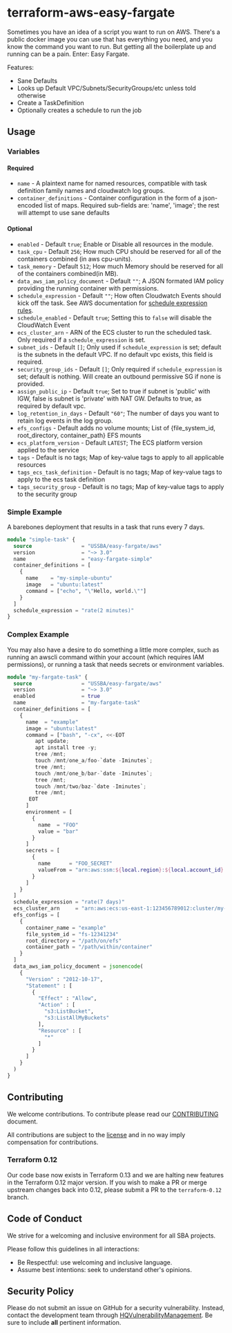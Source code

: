 # terraform-aws-easy-fargate

Sometimes you have an idea of a script you want to run on AWS. There's a public docker image you can use that has everything you need, and you know the command you want to run. But getting all the boilerplate up and running can be a pain. Enter: Easy Fargate.

Features:

* Sane Defaults
* Looks up Default VPC/Subnets/SecurityGroups/etc unless told otherwise
* Create a TaskDefinition
* Optionally creates a schedule to run the job

## Usage

### Variables

#### Required

* `name` - A plaintext name for named resources, compatible with task definition family names and cloudwatch log groups.
* `container_definitions` - Container configuration in the form of a json-encoded list of maps. Required sub-fields are: 'name', 'image'; the rest will attempt to use sane defaults

#### Optional

* `enabled` - Default `true`; Enable or Disable all resources in the module.
* `task_cpu` - Default `256`; How much CPU should be reserved for all of the containers combined (in aws cpu-units).
* `task_memory` - Default `512`; How much Memory should be reserved for all of the containers combined(in MB).
* `data_aws_iam_policy_document` - Default `""`; A JSON formated IAM policy providing the running container with permissions.
* `schedule_expression` - Default `""`; How often Cloudwatch Events should kick off the task. See AWS documentation for [schedule expression rules](https://docs.aws.amazon.com/AmazonCloudWatch/latest/events/ScheduledEvents.html).
* `schedule_enabled` - Default `true`; Setting this to `false` will disable the CloudWatch Event
* `ecs_cluster_arn` - ARN of the ECS cluster to run the scheduled task. Only required if a `schedule_expression` is set.
* `subnet_ids` - Default `[]`; Only used if `schedule_expression` is set; default is the subnets in the default VPC. If no default vpc exists, this field is required.
* `security_group_ids` - Default `[]`; Only required if `schedule_expression` is set; default is nothing. Will create an outbound permissive SG if none is provided.
* `assign_public_ip` - Default `true`; Set to true if subnet is 'public' with IGW, false is subnet is 'private' with NAT GW. Defaults to true, as required by default vpc.
* `log_retention_in_days` - Default `"60"`; The number of days you want to retain log events in the log group.
* `efs_configs` - Default adds no volume mounts; List of {file_system_id, root_directory, container_path} EFS mounts
* `ecs_platform_version` - Default `LATEST`; The ECS platform version applied to the service
* `tags` - Default is no tags; Map of key-value tags to apply to all applicable resources
* `tags_ecs_task_definition` - Default is no tags; Map of key-value tags to apply to the ecs task definition
* `tags_security_group` - Default is no tags; Map of key-value tags to apply to the security group

### Simple Example

A barebones deployment that results in a task that runs every 7 days.

```terraform
module "simple-task" {
  source                = "USSBA/easy-fargate/aws"
  version               = "~> 3.0"
  name                  = "easy-fargate-simple"
  container_definitions = [
    {
      name    = "my-simple-ubuntu"
      image   = "ubuntu:latest"
      command = ["echo", "\"Hello, world.\""]
    }
  ]
  schedule_expression = "rate(2 minutes)"
}
```

### Complex Example

You may also have a desire to do something a little more complex, such as running an awscli command within your account (which requires IAM permissions), or running a task that needs secrets or environment variables.

```terraform
module "my-fargate-task" {
  source                = "USSBA/easy-fargate/aws"
  version               = "~> 3.0"
  enabled               = true
  name                  = "my-fargate-task"
  container_definitions = [
    {
      name  = "example"
      image = "ubuntu:latest"
      command = ["bash", "-cx", <<-EOT
         apt update;
         apt install tree -y;
         tree /mnt;
         touch /mnt/one_a/foo-`date -Iminutes`;
         tree /mnt;
         touch /mnt/one_b/bar-`date -Iminutes`;
         tree /mnt;
         touch /mnt/two/baz-`date -Iminutes`;
         tree /mnt;
       EOT
      ]
      environment = [
        {
          name  = "FOO"
          value = "bar"
        }
      ]
      secrets = [
        {
          name      = "FOO_SECRET"
          valueFrom = "arn:aws:ssm:${local.region}:${local.account_id}:parameter/foo_secret"
        }
      ]
    }
  ]
  schedule_expression = "rate(7 days)"
  ecs_cluster_arn     = "arn:aws:ecs:us-east-1:123456789012:cluster/my-ecs-cluster"
  efs_configs = [
    {
      container_name = "example"
      file_system_id = "fs-12341234"
      root_directory = "/path/on/efs"
      container_path = "/path/within/container"
    }
  ]
  data_aws_iam_policy_document = jsonencode(
    {
      "Version" : "2012-10-17",
      "Statement" : [
        {
          "Effect" : "Allow",
          "Action" : [
            "s3:ListBucket",
            "s3:ListAllMyBuckets"
          ],
          "Resource" : [
            "*"
          ]
        }
      ]
    }
  )
}
```

## Contributing

We welcome contributions.
To contribute please read our [CONTRIBUTING](CONTRIBUTING.md) document.

All contributions are subject to the [license](LICENSE.md) and in no way imply compensation for contributions.

### Terraform 0.12

Our code base now exists in Terraform 0.13 and we are halting new features in the Terraform 0.12 major version.  If you wish to make a PR or merge upstream changes back into 0.12, please submit a PR to the `terraform-0.12` branch.

## Code of Conduct

We strive for a welcoming and inclusive environment for all SBA projects.

Please follow this guidelines in all interactions:

* Be Respectful: use welcoming and inclusive language.
* Assume best intentions: seek to understand other's opinions.

## Security Policy

Please do not submit an issue on GitHub for a security vulnerability.
Instead, contact the development team through [HQVulnerabilityManagement](mailto:HQVulnerabilityManagement@sba.gov).
Be sure to include **all** pertinent information.
